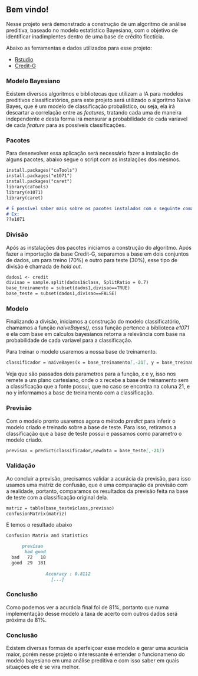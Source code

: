 ## Bem vindo!

Nesse projeto será demonstrado a construção de um algoritmo de análise preditiva, baseado no modelo estatístico Bayesiano, com o objetivo de identificar inadimplentes dentro de uma base de crédito ficctícia.

Abaixo as ferramentas e dados utilizados para esse projeto:

 - [Rstudio](https://rstudio.cloud/)
 - [Credit-G](https://www.openml.org/d/31)

### Modelo Bayesiano

Existem diversos algoritmos e bibliotecas que utilizam a IA para modelos preditivos classificatórios, para este projeto será utilizado o algoritmo Naive Bayes, que é um modelo de classificação probalístico, ou seja, ela irá descartar a correlação entre as <i>features</i>, tratando cada uma de maneira independente e desta forma irá mensurar a probabilidade de cada varíavel de cada <i>feature</i> para as possíveis classificações.


### Pacotes

Para desenvolver essa aplicação será necessário fazer a instalação de alguns pacotes, abaixo segue o script com as instalações dos mesmos.

```markdown
install.packages("caTools")
install.packages("e1071")
install.packages("caret")
library(caTools)
library(e1071)
library(caret)

# É possível saber mais sobre os pacotes instalados com o seguinte comando: ??[Nome do Pacote];
# Ex:
??e1071
```

### Divisão

Após as instalações dos pacotes iniciamos a construção do algoritmo. Após fazer a importação da base Credit-G, separamos a base em dois conjuntos de dados, um para treino (70%) e outro para teste (30%), esse tipo de divisão é chamada de <i>hold out</i>. 

```markdown
dados1 <- credit
divisao = sample.split(dados1$class, SplitRatio = 0.7)
base_treinamento = subset(dados1,divisao==TRUE)
base_teste = subset(dados1,divisao==FALSE)
```


### Modelo

Finalizando a divisão, iniciamos a construção do modelo classificatório, chamamos a função <i>naiveBayes()</i>, essa função pertence a biblioteca <i>e1071</i> e ela com base em calculos bayesianos retorna a relevância com base na probabilidade de cada variavel para a classificação.

Para treinar o modelo usaremos a nossa base de treinamento.

```markdown
classificador = naiveBayes(x = base_treinamento[,-21], y = base_treinamento$class)
```

Veja que são passados dois parametros para a função, x e y, isso nos remete a um plano cartesiano, onde o x recebe a base de treinamento sem a classificação que a fonte possui, que no caso se encontra na coluna 21, e no y informamos a base de treinamento com a classificação.


### Previsão

Com o modelo pronto usaremos agora o método <i>predict</i> para inferir o modelo criado e treinado sobre a base de teste. Para isso, retiramos a classificação que a base de teste possui e passamos como parametro o modelo criado.

```markdown
previsao = predict(classificador,newdata = base_teste[,-21])
```


### Validação

Ao concluir a previsão, precisamos validar a acurácia da previsão, para isso usamos uma matriz de confusão, que é uma comparação da previsão com a realidade, portanto, comparamos os resultados da previsão feita na base de teste com a classificação original dela.

```markdown
matriz = table(base_teste$class,previsao)
confusionMatrix(matriz)
```

E temos o resultado abaixo

```markdown
Confusion Matrix and Statistics

      previsao
       bad good
  bad   72   18
  good  29  181
                                          
               Accuracy : 0.8112          
                 [...]
```


### Conclusão

Como podemos ver a acurácia final foi de 81%, portanto que numa implementação desse modelo a taxa de acerto com outros dados será próxima de 81%.


### Conclusão

Existem diversas formas de aperfeiçoar esse modelo e gerar uma acurácia maior, porém nesse projeto o interessante é entender o funcionameno do modelo bayesiano em uma análise preditiva e com isso saber em quais situações ele é se vira melhor.
